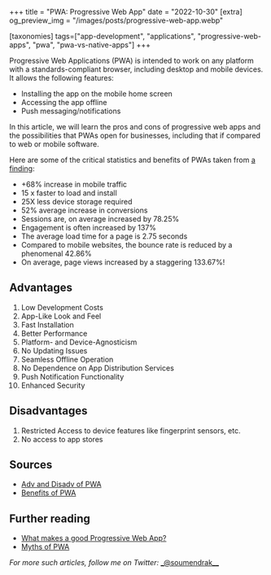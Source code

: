 +++
title = "PWA: Progressive Web App"
date = "2022-10-30"
[extra]
og_preview_img = "/images/posts/progressive-web-app.webp"

[taxonomies]
tags=["app-development", "applications", "progressive-web-apps", "pwa", "pwa-vs-native-apps"]
+++

Progressive Web Applications (PWA) is intended to work on any platform with a standards-compliant browser, including desktop and mobile devices. It allows the following features:

- Installing the app on the mobile home screen
- Accessing the app offline
- Push messaging/notifications

In this article, we will learn the pros and cons of progressive web apps and the possibilities that PWAs open for businesses, including that if compared to web or mobile software.

Here are some of the critical statistics and benefits of PWAs taken from [a finding](https://appinstitute.com/progressive-web-apps-infographic/):

- +68% increase in mobile traffic
- 15 x faster to load and install
- 25X less device storage required
- 52% average increase in conversions
- Sessions are, on average increased by 78.25%
- Engagement is often increased by 137%
- The average load time for a page is 2.75 seconds
- Compared to mobile websites, the bounce rate is reduced by a phenomenal 42.86%
- On average, page views increased by a staggering 133.67%!

## Advantages

1. Low Development Costs
2. App-Like Look and Feel
3. Fast Installation
4. Better Performance
5. Platform- and Device-Agnosticism
6. No Updating Issues
7. Seamless Offline Operation
8. No Dependence on App Distribution Services
9. Push Notification Functionality
10. Enhanced Security

## Disadvantages

1. Restricted Access to device features like fingerprint sensors, etc.
2. No access to app stores

## Sources

- [Adv and Disadv of PWA](https://moqod.com/blog/advantages-and-disadvantages-of-pwa-progressive-web-app/)
- [Benefits of PWA](https://www.sam-solutions.com/blog/the-benefits-of-progressive-web-apps-pwa-for-business/)

## Further reading

- [What makes a good Progressive Web App?](https://web.dev/pwa-checklist/)
- [Myths of PWA](https://www.davrous.com/2019/10/18/myth-busting-pwas-the-new-edge-edition/)

_For more such articles, follow me on Twitter:_ [\_@soumendrak\_\_](https://www.twitter.com/soumendrak_)
